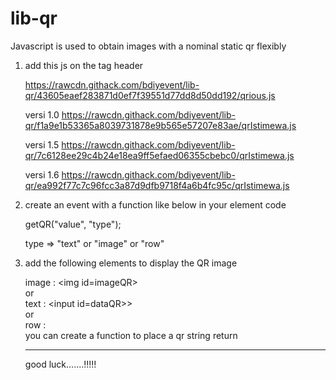 # lib-qr
Javascript is used to obtain images with a nominal static qr flexibly

1. add this js on the tag header

   https://rawcdn.githack.com/bdiyevent/lib-qr/43605eaef283871d0ef7f39551d77dd8d50dd192/qrious.js
   
   versi 1.0
   https://rawcdn.githack.com/bdiyevent/lib-qr/f1a9e1b53365a8039731878e9b565e57207e83ae/qrIstimewa.js
   
   versi 1.5
   https://rawcdn.githack.com/bdiyevent/lib-qr/7c6128ee29c4b24e18ea9ff5efaed06355cbebc0/qrIstimewa.js
   
   versi 1.6
   https://rawcdn.githack.com/bdiyevent/lib-qr/ea992f77c7c96fcc3a87d9dfb9718f4a6b4fc95c/qrIstimewa.js



2. create an event with a function like below in your element code

   getQR("value", "type");
   
   type => "text" or "image" or "row"



3. add the following elements to display the QR image

   image :
   \<img id=imageQR>
   <br>
   or
   <br>
   text :
   \<input id=dataQR>>
   <br>
   or
   <br>
   row :
   <br>
   you can create a function to place a qr string return
   
   
   
   _____________________________________________________________________________________________________________________
   
   good luck.......!!!!!

